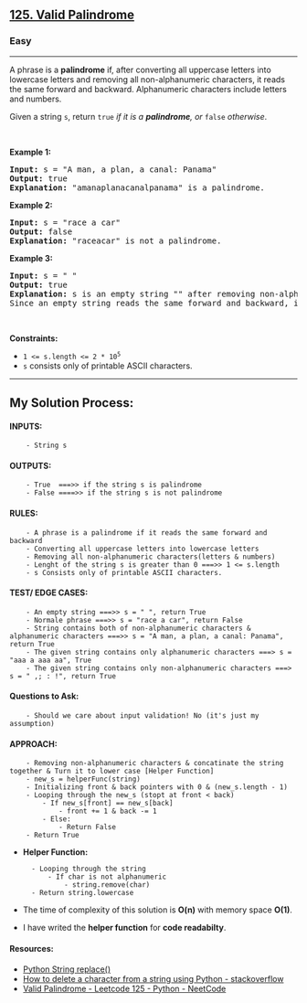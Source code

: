 <h2><a href="https://leetcode.com/problems/valid-palindrome/">125. Valid Palindrome</a></h2><h3>Easy</h3><hr><div style="user-select: auto;"><p style="user-select: auto;">A phrase is a <strong style="user-select: auto;">palindrome</strong> if, after converting all uppercase letters into lowercase letters and removing all non-alphanumeric characters, it reads the same forward and backward. Alphanumeric characters include letters and numbers.</p>

<p style="user-select: auto;">Given a string <code style="user-select: auto;">s</code>, return <code style="user-select: auto;">true</code><em style="user-select: auto;"> if it is a <strong style="user-select: auto;">palindrome</strong>, or </em><code style="user-select: auto;">false</code><em style="user-select: auto;"> otherwise</em>.</p>

<p style="user-select: auto;">&nbsp;</p>
<p style="user-select: auto;"><strong style="user-select: auto;">Example 1:</strong></p>

<pre style="user-select: auto;"><strong style="user-select: auto;">Input:</strong> s = "A man, a plan, a canal: Panama"
<strong style="user-select: auto;">Output:</strong> true
<strong style="user-select: auto;">Explanation:</strong> "amanaplanacanalpanama" is a palindrome.
</pre>

<p style="user-select: auto;"><strong style="user-select: auto;">Example 2:</strong></p>

<pre style="user-select: auto;"><strong style="user-select: auto;">Input:</strong> s = "race a car"
<strong style="user-select: auto;">Output:</strong> false
<strong style="user-select: auto;">Explanation:</strong> "raceacar" is not a palindrome.
</pre>

<p style="user-select: auto;"><strong style="user-select: auto;">Example 3:</strong></p>

<pre style="user-select: auto;"><strong style="user-select: auto;">Input:</strong> s = " "
<strong style="user-select: auto;">Output:</strong> true
<strong style="user-select: auto;">Explanation:</strong> s is an empty string "" after removing non-alphanumeric characters.
Since an empty string reads the same forward and backward, it is a palindrome.
</pre>

<p style="user-select: auto;">&nbsp;</p>
<p style="user-select: auto;"><strong style="user-select: auto;">Constraints:</strong></p>

<ul style="user-select: auto;">
	<li style="user-select: auto;"><code style="user-select: auto;">1 &lt;= s.length &lt;= 2 * 10<sup style="user-select: auto;">5</sup></code></li>
	<li style="user-select: auto;"><code style="user-select: auto;">s</code> consists only of printable ASCII characters.</li>
</ul>
</div>
<hr>
<h2>My Solution Process:</h2>

#### INPUTS:
        - String s

#### OUTPUTS:
        - True  ===>> if the string s is palindrome
        - False ====>> if the string s is not palindrome

#### RULES:
        - A phrase is a palindrome if it reads the same forward and backward
        - Converting all uppercase letters into lowercase letters
        - Removing all non-alphanumeric characters(letters & numbers)
        - Lenght of the string s is greater than 0 ===>> 1 <= s.length
        - s Consists only of printable ASCII characters.

#### TEST/ EDGE CASES:
        - An empty string ===>> s = " ", return True
        - Normale phrase ===>> s = "race a car", return False
        - String contains both of non-alphanumeric characters & alphanumeric characters ===>> s = "A man, a plan, a canal: Panama", return True
        - The given string contains only alphanumeric characters ===> s = "aaa a aaa aa", True
        - The given string contains only non-alphanumeric characters ===> s = " ,; : !", return True

#### Questions to Ask:
        - Should we care about input validation! No (it's just my assumption)

#### APPROACH: 
        
        - Removing non-alphanumeric characters & concatinate the string together & Turn it to lower case [Helper Function]
        - new_s = helperFunc(string)
        - Initializing front & back pointers with 0 & (new_s.length - 1)
        - Looping through the new_s (stopt at front < back)
            - If new_s[front] == new_s[back]
                - front += 1 & back -= 1
            - Else:
                - Return False
        - Return True
        
- **Helper Function:**

        - Looping through the string
            - If char is not alphanumeric
                - string.remove(char)
        - Return string.lowercase

- The time of complexity of this solution is **O(n)** with memory space **O(1)**.
- I have writed the **helper function** for **code readabilty**.   
#### Resources:
- [Python String replace()](https://www.programiz.com/python-programming/methods/string/replace)
- [How to delete a character from a string using Python - stackoverflow](https://stackoverflow.com/questions/3559559/how-to-delete-a-character-from-a-string-using-python)
- [Valid Palindrome - Leetcode 125 - Python - NeetCode](https://www.youtube.com/watch?v=jJXJ16kPFWg)
